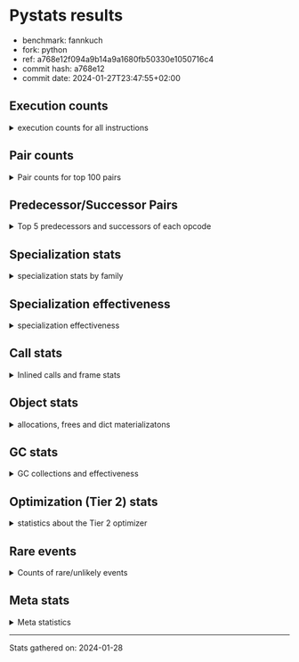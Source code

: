 
# Pystats results

- benchmark: fannkuch
- fork: python
- ref: a768e12f094a9b14a9a1680fb50330e1050716c4
- commit hash: a768e12
- commit date: 2024-01-27T23:47:55+02:00

## Execution counts

<details>
<summary> execution counts for all instructions </summary>

|Name | Count | Self | Cumulative | Miss ratio | 
|---|---:|---:|---:|---:|
| LOAD_CONST | 384,746,100 | 18.2% | 18.2% |  |
| LOAD_FAST | 278,974,040 | 13.2% | 31.4% |  |
| POP_JUMP_IF_FALSE | 207,132,420 | 9.8% | 41.2% |  |
| LOAD_FAST_LOAD_FAST | 202,563,340 | 9.6% | 50.8% |  |
| BINARY_SUBSCR_LIST_INT | 148,782,220 | 7.0% | 57.8% |  |
| COMPARE_OP_INT | 146,652,160 | 6.9% | 64.8% |  |
| STORE_FAST | 135,767,360 | 6.4% | 71.2% |  |
| ENTER_EXECUTOR | 76,378,040 | 3.6% | 74.8% |  |
| BINARY_OP_ADD_INT | 66,817,440 | 3.2% | 78.0% |  |
| PUSH_NULL | 57,121,320 | 2.7% | 80.7% |  |
| COPY | 57,120,920 | 2.7% | 83.4% |  |
| SWAP | 57,120,920 | 2.7% | 86.1% |  |
| CALL_BUILTIN_FAST | 57,120,880 | 2.7% | 88.8% |  |
| TO_BOOL_INT | 45,965,080 | 2.2% | 90.9% |  |
| BINARY_OP_SUBTRACT_INT | 28,561,580 | 1.4% | 92.3% |  |
| STORE_SUBSCR_LIST_INT | 28,560,980 | 1.4% | 93.6% |  |
| POP_TOP | 28,560,620 | 1.4% | 95.0% |  |
| BINARY_SUBSCR | 22,988,760 | 1.1% | 96.1% |  |
| STORE_SLICE | 22,982,720 | 1.1% | 97.2% |  |
| BUILD_SLICE | 22,982,720 | 1.1% | 98.2% |  |
| BINARY_SLICE | 22,982,400 | 1.1% | 99.3% |  |
| JUMP_FORWARD | 14,045,160 | 0.7% | 100.0% |  |
| JUMP_BACKWARD | 1,360 | 0.0% | 100.0% |  |
| CALL | 720 | 0.0% | 100.0% |  |
| BINARY_OP | 360 | 0.0% | 100.0% |  |
| COMPARE_OP | 360 | 0.0% | 100.0% |  |
| CALL_BUILTIN_CLASS | 360 | 0.0% | 100.0% |  |
| LOAD_GLOBAL_BUILTIN | 360 | 0.0% | 100.0% |  |
| LOAD_GLOBAL | 320 | 0.0% | 100.0% |  |
| LOAD_ATTR | 280 | 0.0% | 100.0% |  |
| NOP | 160 | 0.0% | 100.0% |  |
| RETURN_VALUE | 160 | 0.0% | 100.0% |  |
| LOAD_DEREF | 160 | 0.0% | 100.0% |  |
| LOAD_ATTR_MODULE | 120 | 0.0% | 100.0% |  |
| LOAD_GLOBAL_MODULE | 120 | 0.0% | 100.0% |  |
| RESUME_CHECK | 120 | 0.0% | 100.0% |  |
| INTERPRETER_EXIT | 80 | 0.0% | 100.0% |  |
| STORE_SUBSCR | 80 | 0.0% | 100.0% |  |
| TO_BOOL | 80 | 0.0% | 100.0% |  |
| CALL_FUNCTION_EX | 80 | 0.0% | 100.0% |  |
| COPY_FREE_VARS | 80 | 0.0% | 100.0% |  |
| BINARY_OP_SUBTRACT_FLOAT | 60 | 0.0% | 100.0% |  |
| RESUME | 40 | 0.0% | 100.0% |  |


</details>

## Pair counts

<details>
<summary> Pair counts for top 100 pairs </summary>

|Pair | Count | Self | Cumulative | 
|---|---:|---:|---:|
| LOAD_FAST LOAD_CONST | 182,942,160 | 8.7% | 8.7% |
| COMPARE_OP_INT POP_JUMP_IF_FALSE | 146,652,160 | 6.9% | 15.6% |
| STORE_FAST LOAD_FAST | 91,931,360 | 4.3% | 19.9% |
| BINARY_SUBSCR_LIST_INT LOAD_CONST | 81,313,020 | 3.8% | 23.8% |
| POP_JUMP_IF_FALSE LOAD_FAST_LOAD_FAST | 75,330,580 | 3.6% | 27.4% |
| LOAD_FAST_LOAD_FAST COMPARE_OP_INT | 72,394,420 | 3.4% | 30.8% |
| POP_JUMP_IF_FALSE LOAD_FAST | 71,905,920 | 3.4% | 34.2% |
| LOAD_CONST BINARY_SUBSCR_LIST_INT | 70,157,160 | 3.3% | 37.5% |
| LOAD_CONST BINARY_OP_ADD_INT | 66,817,360 | 3.2% | 40.7% |
| LOAD_CONST COMPARE_OP_INT | 52,753,460 | 2.5% | 43.2% |
| LOAD_FAST_LOAD_FAST BINARY_SUBSCR_LIST_INT | 50,064,520 | 2.4% | 45.5% |
| LOAD_CONST LOAD_CONST | 45,965,120 | 2.2% | 47.7% |
| BINARY_SUBSCR_LIST_INT STORE_FAST | 45,965,080 | 2.2% | 49.9% |
| TO_BOOL_INT POP_JUMP_IF_FALSE | 45,965,080 | 2.2% | 52.0% |
| LOAD_FAST TO_BOOL_INT | 45,965,040 | 2.2% | 54.2% |
| POP_JUMP_IF_FALSE ENTER_EXECUTOR | 45,849,740 | 2.2% | 56.4% |
| BINARY_OP_ADD_INT STORE_FAST | 43,834,680 | 2.1% | 58.5% |
| LOAD_CONST BINARY_OP_SUBTRACT_INT | 28,561,500 | 1.4% | 59.8% |
| LOAD_FAST PUSH_NULL | 28,560,700 | 1.4% | 61.2% |
| POP_TOP LOAD_FAST_LOAD_FAST | 28,560,460 | 1.4% | 62.5% |
| PUSH_NULL LOAD_CONST | 28,560,460 | 1.4% | 63.9% |
| PUSH_NULL LOAD_FAST_LOAD_FAST | 28,560,460 | 1.4% | 65.2% |
| COPY COPY | 28,560,460 | 1.4% | 66.6% |
| LOAD_FAST_LOAD_FAST PUSH_NULL | 28,560,460 | 1.4% | 67.9% |
| LOAD_FAST_LOAD_FAST COPY | 28,560,460 | 1.4% | 69.3% |
| SWAP SWAP | 28,560,460 | 1.4% | 70.6% |
| BINARY_OP_SUBTRACT_INT SWAP | 28,560,440 | 1.4% | 72.0% |
| CALL_BUILTIN_FAST POP_TOP | 28,560,440 | 1.4% | 73.3% |
| STORE_SUBSCR_LIST_INT LOAD_FAST_LOAD_FAST | 28,560,440 | 1.4% | 74.7% |
| COPY BINARY_SUBSCR_LIST_INT | 28,560,420 | 1.4% | 76.0% |
| LOAD_CONST CALL_BUILTIN_FAST | 28,560,420 | 1.4% | 77.4% |
| SWAP STORE_SUBSCR_LIST_INT | 28,560,420 | 1.4% | 78.7% |
| CALL_BUILTIN_FAST CALL_BUILTIN_FAST | 28,560,420 | 1.4% | 80.1% |
| ENTER_EXECUTOR LOAD_FAST | 24,682,140 | 1.2% | 81.2% |
| LOAD_CONST LOAD_FAST | 22,982,800 | 1.1% | 82.3% |
| BINARY_SUBSCR LOAD_FAST | 22,982,740 | 1.1% | 83.4% |
| STORE_SLICE LOAD_FAST | 22,982,720 | 1.1% | 84.5% |
| BUILD_SLICE BINARY_SUBSCR | 22,982,720 | 1.1% | 85.6% |
| LOAD_CONST BUILD_SLICE | 22,982,720 | 1.1% | 86.7% |
| LOAD_FAST_LOAD_FAST LOAD_CONST | 22,982,720 | 1.1% | 87.8% |
| BINARY_OP_ADD_INT STORE_SLICE | 22,982,700 | 1.1% | 88.9% |
| LOAD_CONST STORE_FAST | 22,982,480 | 1.1% | 89.9% |
| STORE_FAST LOAD_CONST | 22,982,480 | 1.1% | 91.0% |
| BINARY_SLICE STORE_FAST | 22,982,400 | 1.1% | 92.1% |
| LOAD_CONST BINARY_SLICE | 22,982,400 | 1.1% | 93.2% |
| BINARY_SUBSCR_LIST_INT LOAD_FAST | 21,504,120 | 1.0% | 94.2% |
| LOAD_FAST COMPARE_OP_INT | 21,504,100 | 1.0% | 95.2% |
| STORE_FAST LOAD_FAST_LOAD_FAST | 20,853,200 | 1.0% | 96.2% |
| ENTER_EXECUTOR LOAD_FAST_LOAD_FAST | 20,697,540 | 1.0% | 97.2% |
| ENTER_EXECUTOR ENTER_EXECUTOR | 16,483,400 | 0.8% | 98.0% |
| ENTER_EXECUTOR POP_JUMP_IF_FALSE | 14,514,960 | 0.7% | 98.7% |
| POP_JUMP_IF_FALSE JUMP_FORWARD | 14,045,160 | 0.7% | 99.3% |
| JUMP_FORWARD ENTER_EXECUTOR | 14,044,820 | 0.7% | 100.0% |
| BINARY_SUBSCR BINARY_SUBSCR | 5,800 | 0.0% | 100.0% |
| LOAD_FAST STORE_FAST | 1,280 | 0.0% | 100.0% |
| POP_JUMP_IF_FALSE JUMP_BACKWARD | 1,020 | 0.0% | 100.0% |
| JUMP_BACKWARD LOAD_FAST | 640 | 0.0% | 100.0% |
| JUMP_BACKWARD LOAD_FAST_LOAD_FAST | 640 | 0.0% | 100.0% |
| BINARY_OP_SUBTRACT_INT STORE_FAST | 600 | 0.0% | 100.0% |
| LOAD_FAST_LOAD_FAST LOAD_FAST | 560 | 0.0% | 100.0% |
| STORE_SUBSCR_LIST_INT LOAD_FAST | 540 | 0.0% | 100.0% |
| BINARY_OP_SUBTRACT_INT STORE_SUBSCR_LIST_INT | 520 | 0.0% | 100.0% |
| JUMP_FORWARD JUMP_BACKWARD | 340 | 0.0% | 100.0% |
| PUSH_NULL CALL | 320 | 0.0% | 100.0% |
| LOAD_CONST BINARY_OP | 320 | 0.0% | 100.0% |
| LOAD_CONST COMPARE_OP | 200 | 0.0% | 100.0% |
| CALL POP_TOP | 180 | 0.0% | 100.0% |
| COMPARE_OP POP_JUMP_IF_FALSE | 180 | 0.0% | 100.0% |
| COMPARE_OP COMPARE_OP_INT | 180 | 0.0% | 100.0% |
| LOAD_ATTR STORE_FAST | 180 | 0.0% | 100.0% |
| CALL_BUILTIN_CLASS STORE_FAST | 180 | 0.0% | 100.0% |
| CALL CALL | 160 | 0.0% | 100.0% |
| LOAD_FAST RETURN_VALUE | 160 | 0.0% | 100.0% |
| LOAD_FAST LOAD_ATTR | 160 | 0.0% | 100.0% |
| CALL STORE_FAST | 140 | 0.0% | 100.0% |
| BINARY_SUBSCR BINARY_SUBSCR_LIST_INT | 120 | 0.0% | 100.0% |
| CALL CALL_BUILTIN_CLASS | 120 | 0.0% | 100.0% |
| LOAD_CONST BINARY_SUBSCR | 120 | 0.0% | 100.0% |
| LOAD_FAST_LOAD_FAST COMPARE_OP | 120 | 0.0% | 100.0% |
| LOAD_GLOBAL LOAD_GLOBAL_BUILTIN | 120 | 0.0% | 100.0% |
| CALL_BUILTIN_CLASS CALL_BUILTIN_CLASS | 120 | 0.0% | 100.0% |
| LOAD_GLOBAL_BUILTIN LOAD_FAST | 120 | 0.0% | 100.0% |
| LOAD_GLOBAL_BUILTIN LOAD_GLOBAL_BUILTIN | 120 | 0.0% | 100.0% |
| BINARY_OP STORE_FAST | 100 | 0.0% | 100.0% |
| NOP LOAD_DEREF | 80 | 0.0% | 100.0% |
| NOP LOAD_FAST | 80 | 0.0% | 100.0% |
| POP_TOP NOP | 80 | 0.0% | 100.0% |
| POP_TOP LOAD_FAST | 80 | 0.0% | 100.0% |
| PUSH_NULL LOAD_FAST | 80 | 0.0% | 100.0% |
| RETURN_VALUE INTERPRETER_EXIT | 80 | 0.0% | 100.0% |
| BINARY_OP BINARY_OP_ADD_INT | 80 | 0.0% | 100.0% |
| BINARY_OP BINARY_OP_SUBTRACT_INT | 80 | 0.0% | 100.0% |
| CALL LOAD_FAST | 80 | 0.0% | 100.0% |
| CALL_FUNCTION_EX COPY_FREE_VARS | 80 | 0.0% | 100.0% |
| JUMP_BACKWARD ENTER_EXECUTOR | 80 | 0.0% | 100.0% |
| LOAD_DEREF PUSH_NULL | 80 | 0.0% | 100.0% |
| LOAD_DEREF STORE_FAST | 80 | 0.0% | 100.0% |
| LOAD_FAST TO_BOOL | 80 | 0.0% | 100.0% |
| LOAD_FAST CALL | 80 | 0.0% | 100.0% |
| LOAD_FAST CALL_FUNCTION_EX | 80 | 0.0% | 100.0% |


</details>

## Predecessor/Successor Pairs

<details>
<summary> Top 5 predecessors and successors of each opcode </summary>

### BINARY_SLICE

<details>
<summary> Successors and predecessors for BINARY_SLICE </summary>

|Predecessors | Count | Percentage | 
|---|---:|---:|
| LOAD_CONST | 22,982,400 | 100.0% |

|Successors | Count | Percentage | 
|---|---:|---:|
| STORE_FAST | 22,982,400 | 100.0% |


</details>

### STORE_SLICE

<details>
<summary> Successors and predecessors for STORE_SLICE </summary>

|Predecessors | Count | Percentage | 
|---|---:|---:|
| BINARY_OP_ADD_INT | 22,982,700 | 100.0% |
| BINARY_OP | 20 | 0.0% |

|Successors | Count | Percentage | 
|---|---:|---:|
| LOAD_FAST | 22,982,720 | 100.0% |


</details>

### CACHE

<details>
<summary> Successors and predecessors for CACHE </summary>

|Successors | Count | Percentage | 
|---|---:|---:|
| RESUME_CHECK | 60 | 75.0% |
| RESUME | 20 | 25.0% |


</details>

### BINARY_SUBSCR

<details>
<summary> Successors and predecessors for BINARY_SUBSCR </summary>

|Predecessors | Count | Percentage | 
|---|---:|---:|
| BUILD_SLICE | 22,982,720 | 100.0% |
| BINARY_SUBSCR | 5,800 | 0.0% |
| LOAD_CONST | 120 | 0.0% |
| LOAD_FAST_LOAD_FAST | 80 | 0.0% |
| COPY | 40 | 0.0% |

|Successors | Count | Percentage | 
|---|---:|---:|
| LOAD_FAST | 22,982,740 | 100.0% |
| BINARY_SUBSCR | 5,800 | 0.0% |
| BINARY_SUBSCR_LIST_INT | 120 | 0.0% |
| LOAD_CONST | 60 | 0.0% |
| STORE_FAST | 40 | 0.0% |


</details>

### INTERPRETER_EXIT

<details>
<summary> Successors and predecessors for INTERPRETER_EXIT </summary>

|Predecessors | Count | Percentage | 
|---|---:|---:|
| RETURN_VALUE | 80 | 100.0% |


</details>

### NOP

<details>
<summary> Successors and predecessors for NOP </summary>

|Predecessors | Count | Percentage | 
|---|---:|---:|
| POP_TOP | 80 | 50.0% |
| STORE_FAST | 80 | 50.0% |

|Successors | Count | Percentage | 
|---|---:|---:|
| LOAD_DEREF | 80 | 50.0% |
| LOAD_FAST | 80 | 50.0% |


</details>

### POP_TOP

<details>
<summary> Successors and predecessors for POP_TOP </summary>

|Predecessors | Count | Percentage | 
|---|---:|---:|
| CALL_BUILTIN_FAST | 28,560,440 | 100.0% |
| CALL | 180 | 0.0% |

|Successors | Count | Percentage | 
|---|---:|---:|
| LOAD_FAST_LOAD_FAST | 28,560,460 | 100.0% |
| NOP | 80 | 0.0% |
| LOAD_FAST | 80 | 0.0% |


</details>

### PUSH_NULL

<details>
<summary> Successors and predecessors for PUSH_NULL </summary>

|Predecessors | Count | Percentage | 
|---|---:|---:|
| LOAD_FAST | 28,560,700 | 50.0% |
| LOAD_FAST_LOAD_FAST | 28,560,460 | 50.0% |
| LOAD_DEREF | 80 | 0.0% |
| LOAD_ATTR_MODULE | 60 | 0.0% |
| LOAD_ATTR | 20 | 0.0% |

|Successors | Count | Percentage | 
|---|---:|---:|
| LOAD_CONST | 28,560,460 | 50.0% |
| LOAD_FAST_LOAD_FAST | 28,560,460 | 50.0% |
| CALL | 320 | 0.0% |
| LOAD_FAST | 80 | 0.0% |


</details>

### RETURN_VALUE

<details>
<summary> Successors and predecessors for RETURN_VALUE </summary>

|Predecessors | Count | Percentage | 
|---|---:|---:|
| LOAD_FAST | 160 | 100.0% |

|Successors | Count | Percentage | 
|---|---:|---:|
| INTERPRETER_EXIT | 80 | 50.0% |
| LOAD_GLOBAL | 40 | 25.0% |
| LOAD_GLOBAL_MODULE | 40 | 25.0% |


</details>

### STORE_SUBSCR

<details>
<summary> Successors and predecessors for STORE_SUBSCR </summary>

|Predecessors | Count | Percentage | 
|---|---:|---:|
| SWAP | 40 | 50.0% |
| BINARY_OP | 20 | 25.0% |
| BINARY_OP_SUBTRACT_INT | 20 | 25.0% |

|Successors | Count | Percentage | 
|---|---:|---:|
| STORE_SUBSCR_LIST_INT | 40 | 50.0% |
| LOAD_FAST | 20 | 25.0% |
| LOAD_FAST_LOAD_FAST | 20 | 25.0% |


</details>

### TO_BOOL

<details>
<summary> Successors and predecessors for TO_BOOL </summary>

|Predecessors | Count | Percentage | 
|---|---:|---:|
| LOAD_FAST | 80 | 100.0% |

|Successors | Count | Percentage | 
|---|---:|---:|
| POP_JUMP_IF_FALSE | 40 | 50.0% |
| TO_BOOL_INT | 40 | 50.0% |


</details>

### BINARY_OP

<details>
<summary> Successors and predecessors for BINARY_OP </summary>

|Predecessors | Count | Percentage | 
|---|---:|---:|
| LOAD_CONST | 320 | 88.9% |
| LOAD_FAST | 40 | 11.1% |

|Successors | Count | Percentage | 
|---|---:|---:|
| STORE_FAST | 100 | 27.8% |
| BINARY_OP_ADD_INT | 80 | 22.2% |
| BINARY_OP_SUBTRACT_INT | 80 | 22.2% |
| STORE_SLICE | 20 | 5.6% |
| STORE_SUBSCR | 20 | 5.6% |


</details>

### BUILD_SLICE

<details>
<summary> Successors and predecessors for BUILD_SLICE </summary>

|Predecessors | Count | Percentage | 
|---|---:|---:|
| LOAD_CONST | 22,982,720 | 100.0% |

|Successors | Count | Percentage | 
|---|---:|---:|
| BINARY_SUBSCR | 22,982,720 | 100.0% |


</details>

### CALL

<details>
<summary> Successors and predecessors for CALL </summary>

|Predecessors | Count | Percentage | 
|---|---:|---:|
| PUSH_NULL | 320 | 44.4% |
| CALL | 160 | 22.2% |
| LOAD_FAST | 80 | 11.1% |
| CALL_BUILTIN_CLASS | 60 | 8.3% |
| LOAD_CONST | 40 | 5.6% |

|Successors | Count | Percentage | 
|---|---:|---:|
| POP_TOP | 180 | 25.0% |
| CALL | 160 | 22.2% |
| STORE_FAST | 140 | 19.4% |
| CALL_BUILTIN_CLASS | 120 | 16.7% |
| LOAD_FAST | 80 | 11.1% |


</details>

### CALL_FUNCTION_EX

<details>
<summary> Successors and predecessors for CALL_FUNCTION_EX </summary>

|Predecessors | Count | Percentage | 
|---|---:|---:|
| LOAD_FAST | 80 | 100.0% |

|Successors | Count | Percentage | 
|---|---:|---:|
| COPY_FREE_VARS | 80 | 100.0% |


</details>

### COMPARE_OP

<details>
<summary> Successors and predecessors for COMPARE_OP </summary>

|Predecessors | Count | Percentage | 
|---|---:|---:|
| LOAD_CONST | 200 | 55.6% |
| LOAD_FAST_LOAD_FAST | 120 | 33.3% |
| LOAD_FAST | 40 | 11.1% |

|Successors | Count | Percentage | 
|---|---:|---:|
| POP_JUMP_IF_FALSE | 180 | 50.0% |
| COMPARE_OP_INT | 180 | 50.0% |


</details>

### COPY

<details>
<summary> Successors and predecessors for COPY </summary>

|Predecessors | Count | Percentage | 
|---|---:|---:|
| COPY | 28,560,460 | 50.0% |
| LOAD_FAST_LOAD_FAST | 28,560,460 | 50.0% |

|Successors | Count | Percentage | 
|---|---:|---:|
| COPY | 28,560,460 | 50.0% |
| BINARY_SUBSCR_LIST_INT | 28,560,420 | 50.0% |
| BINARY_SUBSCR | 40 | 0.0% |


</details>

### COPY_FREE_VARS

<details>
<summary> Successors and predecessors for COPY_FREE_VARS </summary>

|Predecessors | Count | Percentage | 
|---|---:|---:|
| CALL_FUNCTION_EX | 80 | 100.0% |

|Successors | Count | Percentage | 
|---|---:|---:|
| RESUME_CHECK | 60 | 75.0% |
| RESUME | 20 | 25.0% |


</details>

### ENTER_EXECUTOR

<details>
<summary> Successors and predecessors for ENTER_EXECUTOR </summary>

|Predecessors | Count | Percentage | 
|---|---:|---:|
| POP_JUMP_IF_FALSE | 45,849,740 | 60.0% |
| ENTER_EXECUTOR | 16,483,400 | 21.6% |
| JUMP_FORWARD | 14,044,820 | 18.4% |
| JUMP_BACKWARD | 80 | 0.0% |

|Successors | Count | Percentage | 
|---|---:|---:|
| LOAD_FAST | 24,682,140 | 32.3% |
| LOAD_FAST_LOAD_FAST | 20,697,540 | 27.1% |
| ENTER_EXECUTOR | 16,483,400 | 21.6% |
| POP_JUMP_IF_FALSE | 14,514,960 | 19.0% |


</details>

### JUMP_BACKWARD

<details>
<summary> Successors and predecessors for JUMP_BACKWARD </summary>

|Predecessors | Count | Percentage | 
|---|---:|---:|
| POP_JUMP_IF_FALSE | 1,020 | 75.0% |
| JUMP_FORWARD | 340 | 25.0% |

|Successors | Count | Percentage | 
|---|---:|---:|
| LOAD_FAST | 640 | 47.1% |
| LOAD_FAST_LOAD_FAST | 640 | 47.1% |
| ENTER_EXECUTOR | 80 | 5.9% |


</details>

### JUMP_FORWARD

<details>
<summary> Successors and predecessors for JUMP_FORWARD </summary>

|Predecessors | Count | Percentage | 
|---|---:|---:|
| POP_JUMP_IF_FALSE | 14,045,160 | 100.0% |

|Successors | Count | Percentage | 
|---|---:|---:|
| ENTER_EXECUTOR | 14,044,820 | 100.0% |
| JUMP_BACKWARD | 340 | 0.0% |


</details>

### LOAD_ATTR

<details>
<summary> Successors and predecessors for LOAD_ATTR </summary>

|Predecessors | Count | Percentage | 
|---|---:|---:|
| LOAD_FAST | 160 | 57.1% |
| LOAD_ATTR | 40 | 14.3% |
| LOAD_GLOBAL | 40 | 14.3% |
| LOAD_GLOBAL_MODULE | 40 | 14.3% |

|Successors | Count | Percentage | 
|---|---:|---:|
| STORE_FAST | 180 | 64.3% |
| LOAD_ATTR | 40 | 14.3% |
| LOAD_ATTR_MODULE | 40 | 14.3% |
| PUSH_NULL | 20 | 7.1% |


</details>

### LOAD_CONST

<details>
<summary> Successors and predecessors for LOAD_CONST </summary>

|Predecessors | Count | Percentage | 
|---|---:|---:|
| LOAD_FAST | 182,942,160 | 47.5% |
| BINARY_SUBSCR_LIST_INT | 81,313,020 | 21.1% |
| LOAD_CONST | 45,965,120 | 11.9% |
| PUSH_NULL | 28,560,460 | 7.4% |
| LOAD_FAST_LOAD_FAST | 22,982,720 | 6.0% |

|Successors | Count | Percentage | 
|---|---:|---:|
| BINARY_SUBSCR_LIST_INT | 70,157,160 | 18.2% |
| BINARY_OP_ADD_INT | 66,817,360 | 17.4% |
| COMPARE_OP_INT | 52,753,460 | 13.7% |
| LOAD_CONST | 45,965,120 | 11.9% |
| BINARY_OP_SUBTRACT_INT | 28,561,500 | 7.4% |


</details>

### LOAD_DEREF

<details>
<summary> Successors and predecessors for LOAD_DEREF </summary>

|Predecessors | Count | Percentage | 
|---|---:|---:|
| NOP | 80 | 50.0% |
| STORE_FAST | 80 | 50.0% |

|Successors | Count | Percentage | 
|---|---:|---:|
| PUSH_NULL | 80 | 50.0% |
| STORE_FAST | 80 | 50.0% |


</details>

### LOAD_FAST

<details>
<summary> Successors and predecessors for LOAD_FAST </summary>

|Predecessors | Count | Percentage | 
|---|---:|---:|
| STORE_FAST | 91,931,360 | 33.0% |
| POP_JUMP_IF_FALSE | 71,905,920 | 25.8% |
| ENTER_EXECUTOR | 24,682,140 | 8.8% |
| LOAD_CONST | 22,982,800 | 8.2% |
| BINARY_SUBSCR | 22,982,740 | 8.2% |

|Successors | Count | Percentage | 
|---|---:|---:|
| LOAD_CONST | 182,942,160 | 65.6% |
| TO_BOOL_INT | 45,965,040 | 16.5% |
| PUSH_NULL | 28,560,700 | 10.2% |
| COMPARE_OP_INT | 21,504,100 | 7.7% |
| STORE_FAST | 1,280 | 0.0% |


</details>

### LOAD_FAST_LOAD_FAST

<details>
<summary> Successors and predecessors for LOAD_FAST_LOAD_FAST </summary>

|Predecessors | Count | Percentage | 
|---|---:|---:|
| POP_JUMP_IF_FALSE | 75,330,580 | 37.2% |
| POP_TOP | 28,560,460 | 14.1% |
| PUSH_NULL | 28,560,460 | 14.1% |
| STORE_SUBSCR_LIST_INT | 28,560,440 | 14.1% |
| STORE_FAST | 20,853,200 | 10.3% |

|Successors | Count | Percentage | 
|---|---:|---:|
| COMPARE_OP_INT | 72,394,420 | 35.7% |
| BINARY_SUBSCR_LIST_INT | 50,064,520 | 24.7% |
| PUSH_NULL | 28,560,460 | 14.1% |
| COPY | 28,560,460 | 14.1% |
| LOAD_CONST | 22,982,720 | 11.3% |


</details>

### LOAD_GLOBAL

<details>
<summary> Successors and predecessors for LOAD_GLOBAL </summary>

|Predecessors | Count | Percentage | 
|---|---:|---:|
| STORE_FAST | 80 | 25.0% |
| LOAD_GLOBAL | 60 | 18.8% |
| LOAD_GLOBAL_BUILTIN | 60 | 18.8% |
| RETURN_VALUE | 40 | 12.5% |
| RESUME | 40 | 12.5% |

|Successors | Count | Percentage | 
|---|---:|---:|
| LOAD_GLOBAL_BUILTIN | 120 | 37.5% |
| LOAD_GLOBAL | 60 | 18.8% |
| LOAD_ATTR | 40 | 12.5% |
| LOAD_FAST | 40 | 12.5% |
| LOAD_GLOBAL_MODULE | 40 | 12.5% |


</details>

### POP_JUMP_IF_FALSE

<details>
<summary> Successors and predecessors for POP_JUMP_IF_FALSE </summary>

|Predecessors | Count | Percentage | 
|---|---:|---:|
| COMPARE_OP_INT | 146,652,160 | 70.8% |
| TO_BOOL_INT | 45,965,080 | 22.2% |
| ENTER_EXECUTOR | 14,514,960 | 7.0% |
| COMPARE_OP | 180 | 0.0% |
| TO_BOOL | 40 | 0.0% |

|Successors | Count | Percentage | 
|---|---:|---:|
| LOAD_FAST_LOAD_FAST | 75,330,580 | 36.4% |
| LOAD_FAST | 71,905,920 | 34.7% |
| ENTER_EXECUTOR | 45,849,740 | 22.1% |
| JUMP_FORWARD | 14,045,160 | 6.8% |
| JUMP_BACKWARD | 1,020 | 0.0% |


</details>

### STORE_FAST

<details>
<summary> Successors and predecessors for STORE_FAST </summary>

|Predecessors | Count | Percentage | 
|---|---:|---:|
| BINARY_SUBSCR_LIST_INT | 45,965,080 | 33.9% |
| BINARY_OP_ADD_INT | 43,834,680 | 32.3% |
| LOAD_CONST | 22,982,480 | 16.9% |
| BINARY_SLICE | 22,982,400 | 16.9% |
| LOAD_FAST | 1,280 | 0.0% |

|Successors | Count | Percentage | 
|---|---:|---:|
| LOAD_FAST | 91,931,360 | 67.7% |
| LOAD_CONST | 22,982,480 | 16.9% |
| LOAD_FAST_LOAD_FAST | 20,853,200 | 15.4% |
| NOP | 80 | 0.0% |
| LOAD_DEREF | 80 | 0.0% |


</details>

### SWAP

<details>
<summary> Successors and predecessors for SWAP </summary>

|Predecessors | Count | Percentage | 
|---|---:|---:|
| SWAP | 28,560,460 | 50.0% |
| BINARY_OP_SUBTRACT_INT | 28,560,440 | 50.0% |
| BINARY_OP | 20 | 0.0% |

|Successors | Count | Percentage | 
|---|---:|---:|
| SWAP | 28,560,460 | 50.0% |
| STORE_SUBSCR_LIST_INT | 28,560,420 | 50.0% |
| STORE_SUBSCR | 40 | 0.0% |


</details>

### RESUME

<details>
<summary> Successors and predecessors for RESUME </summary>

|Predecessors | Count | Percentage | 
|---|---:|---:|
| CACHE | 20 | 50.0% |
| COPY_FREE_VARS | 20 | 50.0% |

|Successors | Count | Percentage | 
|---|---:|---:|
| LOAD_GLOBAL | 40 | 100.0% |


</details>

### BINARY_OP_ADD_INT

<details>
<summary> Successors and predecessors for BINARY_OP_ADD_INT </summary>

|Predecessors | Count | Percentage | 
|---|---:|---:|
| LOAD_CONST | 66,817,360 | 100.0% |
| BINARY_OP | 80 | 0.0% |

|Successors | Count | Percentage | 
|---|---:|---:|
| STORE_FAST | 43,834,680 | 65.6% |
| STORE_SLICE | 22,982,700 | 34.4% |
| CALL_BUILTIN_CLASS | 40 | 0.0% |
| CALL | 20 | 0.0% |


</details>

### BINARY_OP_SUBTRACT_FLOAT

<details>
<summary> Successors and predecessors for BINARY_OP_SUBTRACT_FLOAT </summary>

|Predecessors | Count | Percentage | 
|---|---:|---:|
| LOAD_FAST | 40 | 66.7% |
| BINARY_OP | 20 | 33.3% |

|Successors | Count | Percentage | 
|---|---:|---:|
| STORE_FAST | 60 | 100.0% |


</details>

### BINARY_OP_SUBTRACT_INT

<details>
<summary> Successors and predecessors for BINARY_OP_SUBTRACT_INT </summary>

|Predecessors | Count | Percentage | 
|---|---:|---:|
| LOAD_CONST | 28,561,500 | 100.0% |
| BINARY_OP | 80 | 0.0% |

|Successors | Count | Percentage | 
|---|---:|---:|
| SWAP | 28,560,440 | 100.0% |
| STORE_FAST | 600 | 0.0% |
| STORE_SUBSCR_LIST_INT | 520 | 0.0% |
| STORE_SUBSCR | 20 | 0.0% |


</details>

### BINARY_SUBSCR_LIST_INT

<details>
<summary> Successors and predecessors for BINARY_SUBSCR_LIST_INT </summary>

|Predecessors | Count | Percentage | 
|---|---:|---:|
| LOAD_CONST | 70,157,160 | 47.2% |
| LOAD_FAST_LOAD_FAST | 50,064,520 | 33.6% |
| COPY | 28,560,420 | 19.2% |
| BINARY_SUBSCR | 120 | 0.0% |

|Successors | Count | Percentage | 
|---|---:|---:|
| LOAD_CONST | 81,313,020 | 54.7% |
| STORE_FAST | 45,965,080 | 30.9% |
| LOAD_FAST | 21,504,120 | 14.5% |


</details>

### CALL_BUILTIN_CLASS

<details>
<summary> Successors and predecessors for CALL_BUILTIN_CLASS </summary>

|Predecessors | Count | Percentage | 
|---|---:|---:|
| CALL | 120 | 33.3% |
| CALL_BUILTIN_CLASS | 120 | 33.3% |
| LOAD_FAST | 80 | 22.2% |
| BINARY_OP_ADD_INT | 40 | 11.1% |

|Successors | Count | Percentage | 
|---|---:|---:|
| STORE_FAST | 180 | 50.0% |
| CALL_BUILTIN_CLASS | 120 | 33.3% |
| CALL | 60 | 16.7% |


</details>

### CALL_BUILTIN_FAST

<details>
<summary> Successors and predecessors for CALL_BUILTIN_FAST </summary>

|Predecessors | Count | Percentage | 
|---|---:|---:|
| LOAD_CONST | 28,560,420 | 50.0% |
| CALL_BUILTIN_FAST | 28,560,420 | 50.0% |
| CALL | 40 | 0.0% |

|Successors | Count | Percentage | 
|---|---:|---:|
| POP_TOP | 28,560,440 | 50.0% |
| CALL_BUILTIN_FAST | 28,560,420 | 50.0% |
| CALL | 20 | 0.0% |


</details>

### COMPARE_OP_INT

<details>
<summary> Successors and predecessors for COMPARE_OP_INT </summary>

|Predecessors | Count | Percentage | 
|---|---:|---:|
| LOAD_FAST_LOAD_FAST | 72,394,420 | 49.4% |
| LOAD_CONST | 52,753,460 | 36.0% |
| LOAD_FAST | 21,504,100 | 14.7% |
| COMPARE_OP | 180 | 0.0% |

|Successors | Count | Percentage | 
|---|---:|---:|
| POP_JUMP_IF_FALSE | 146,652,160 | 100.0% |


</details>

### LOAD_ATTR_MODULE

<details>
<summary> Successors and predecessors for LOAD_ATTR_MODULE </summary>

|Predecessors | Count | Percentage | 
|---|---:|---:|
| LOAD_GLOBAL_MODULE | 80 | 66.7% |
| LOAD_ATTR | 40 | 33.3% |

|Successors | Count | Percentage | 
|---|---:|---:|
| PUSH_NULL | 60 | 50.0% |
| STORE_FAST | 60 | 50.0% |


</details>

### LOAD_GLOBAL_BUILTIN

<details>
<summary> Successors and predecessors for LOAD_GLOBAL_BUILTIN </summary>

|Predecessors | Count | Percentage | 
|---|---:|---:|
| LOAD_GLOBAL | 120 | 33.3% |
| LOAD_GLOBAL_BUILTIN | 120 | 33.3% |
| STORE_FAST | 80 | 22.2% |
| RESUME_CHECK | 40 | 11.1% |

|Successors | Count | Percentage | 
|---|---:|---:|
| LOAD_FAST | 120 | 33.3% |
| LOAD_GLOBAL_BUILTIN | 120 | 33.3% |
| LOAD_CONST | 60 | 16.7% |
| LOAD_GLOBAL | 60 | 16.7% |


</details>

### LOAD_GLOBAL_MODULE

<details>
<summary> Successors and predecessors for LOAD_GLOBAL_MODULE </summary>

|Predecessors | Count | Percentage | 
|---|---:|---:|
| RETURN_VALUE | 40 | 33.3% |
| LOAD_GLOBAL | 40 | 33.3% |
| RESUME_CHECK | 40 | 33.3% |

|Successors | Count | Percentage | 
|---|---:|---:|
| LOAD_ATTR_MODULE | 80 | 66.7% |
| LOAD_ATTR | 40 | 33.3% |


</details>

### RESUME_CHECK

<details>
<summary> Successors and predecessors for RESUME_CHECK </summary>

|Predecessors | Count | Percentage | 
|---|---:|---:|
| CACHE | 60 | 50.0% |
| COPY_FREE_VARS | 60 | 50.0% |

|Successors | Count | Percentage | 
|---|---:|---:|
| LOAD_GLOBAL | 40 | 33.3% |
| LOAD_GLOBAL_BUILTIN | 40 | 33.3% |
| LOAD_GLOBAL_MODULE | 40 | 33.3% |


</details>

### STORE_SUBSCR_LIST_INT

<details>
<summary> Successors and predecessors for STORE_SUBSCR_LIST_INT </summary>

|Predecessors | Count | Percentage | 
|---|---:|---:|
| SWAP | 28,560,420 | 100.0% |
| BINARY_OP_SUBTRACT_INT | 520 | 0.0% |
| STORE_SUBSCR | 40 | 0.0% |

|Successors | Count | Percentage | 
|---|---:|---:|
| LOAD_FAST_LOAD_FAST | 28,560,440 | 100.0% |
| LOAD_FAST | 540 | 0.0% |


</details>

### TO_BOOL_INT

<details>
<summary> Successors and predecessors for TO_BOOL_INT </summary>

|Predecessors | Count | Percentage | 
|---|---:|---:|
| LOAD_FAST | 45,965,040 | 100.0% |
| TO_BOOL | 40 | 0.0% |

|Successors | Count | Percentage | 
|---|---:|---:|
| POP_JUMP_IF_FALSE | 45,965,080 | 100.0% |


</details>


</details>

## Specialization stats

<details>
<summary> specialization stats by family </summary>

### BINARY_OP

<details>
<summary> specialization stats for BINARY_OP family </summary>

|Kind | Count | Ratio | 
|---|---:|---:|
|     deferred | 180 | 0.0% |
|          hit | 95,379,080 | 100.0% |

| | Count | Ratio | 
|---|---:|---:|
| Success | 180 | 100.0% |
| Failure | 0 | 0.0% |


</details>

### BINARY_SLICE

<details>
<summary> specialization stats for BINARY_SLICE family </summary>


</details>

### BINARY_SUBSCR

<details>
<summary> specialization stats for BINARY_SUBSCR family </summary>

|Kind | Count | Ratio | 
|---|---:|---:|
|     deferred | 22,982,840 | 13.4% |
|          hit | 148,782,220 | 86.6% |

| | Count | Ratio | 
|---|---:|---:|
| Success | 120 | 2.0% |
| Failure | 5,800 | 98.0% |

|Failure kind | Count | Ratio | 
|---|---:|---:|
| list slice | 5,800 | 100.0% |


</details>

### CALL

<details>
<summary> specialization stats for CALL family </summary>

|Kind | Count | Ratio | 
|---|---:|---:|
|     deferred | 480 | 0.0% |
|          hit | 57,121,240 | 100.0% |

| | Count | Ratio | 
|---|---:|---:|
| Success | 160 | 66.7% |
| Failure | 80 | 33.3% |

|Failure kind | Count | Ratio | 
|---|---:|---:|
| cfunc noargs | 60 | 75.0% |
| other | 20 | 25.0% |


</details>

### COMPARE_OP

<details>
<summary> specialization stats for COMPARE_OP family </summary>

|Kind | Count | Ratio | 
|---|---:|---:|
|     deferred | 180 | 0.0% |
|          hit | 146,652,160 | 100.0% |

| | Count | Ratio | 
|---|---:|---:|
| Success | 180 | 100.0% |
| Failure | 0 | 0.0% |


</details>

### LOAD_ATTR

<details>
<summary> specialization stats for LOAD_ATTR family </summary>

|Kind | Count | Ratio | 
|---|---:|---:|
|     deferred | 200 | 50.0% |
|          hit | 120 | 30.0% |

| | Count | Ratio | 
|---|---:|---:|
| Success | 40 | 50.0% |
| Failure | 40 | 50.0% |

|Failure kind | Count | Ratio | 
|---|---:|---:|
| method | 40 | 100.0% |


</details>

### LOAD_GLOBAL

<details>
<summary> specialization stats for LOAD_GLOBAL family </summary>

|Kind | Count | Ratio | 
|---|---:|---:|
|     deferred | 160 | 20.0% |
|          hit | 480 | 60.0% |

| | Count | Ratio | 
|---|---:|---:|
| Success | 160 | 100.0% |
| Failure | 0 | 0.0% |


</details>

### POP_JUMP_IF_FALSE

<details>
<summary> specialization stats for POP_JUMP_IF_FALSE family </summary>


</details>

### STORE_SLICE

<details>
<summary> specialization stats for STORE_SLICE family </summary>


</details>

### STORE_SUBSCR

<details>
<summary> specialization stats for STORE_SUBSCR family </summary>

|Kind | Count | Ratio | 
|---|---:|---:|
|     deferred | 40 | 0.0% |
|          hit | 28,560,980 | 100.0% |

| | Count | Ratio | 
|---|---:|---:|
| Success | 40 | 100.0% |
| Failure | 0 | 0.0% |


</details>

### TO_BOOL

<details>
<summary> specialization stats for TO_BOOL family </summary>

|Kind | Count | Ratio | 
|---|---:|---:|
|     deferred | 40 | 0.0% |
|          hit | 45,965,080 | 100.0% |

| | Count | Ratio | 
|---|---:|---:|
| Success | 40 | 100.0% |
| Failure | 0 | 0.0% |


</details>


</details>

## Specialization effectiveness

<details>
<summary> specialization effectiveness </summary>

|Instructions | Count | Ratio | 
|---|---:|---:|
| Basic | 1,315,382,660 | 62.2% |
| Not specialized | 276,088,500 | 13.1% |
| Specialized hits | 522,461,480 | 24.7% |
| Specialized misses | 0 | 0.0% |

### Deferred by instruction

<details>
<summary> deferred by instruction </summary>

|Name | Count | Ratio | 
|---|---:|---:|
| BINARY_SUBSCR | 22,982,840 | 100.0% |
| CALL | 480 | 0.0% |
| LOAD_ATTR | 200 | 0.0% |
| BINARY_OP | 180 | 0.0% |
| COMPARE_OP | 180 | 0.0% |
| LOAD_GLOBAL | 160 | 0.0% |
| STORE_SUBSCR | 40 | 0.0% |
| TO_BOOL | 40 | 0.0% |
| BINARY_SLICE | 0 | 0.0% |
| STORE_SLICE | 0 | 0.0% |


</details>

### Misses by instruction

<details>
<summary> misses by instruction </summary>


</details>


</details>

## Call stats

<details>
<summary> Inlined calls and frame stats </summary>

| | Count | Ratio | 
|---|---:|---:|
| Calls to PyEval_EvalDefault | 80 | 50.0% |
| Calls to Python functions inlined | 80 | 50.0% |
| Calls via PyEval_EvalFrame (total) | 80 | 50.0% |
| Calls via PyEval_EvalFrame (vector) | 80 | 50.0% |
| Calls via PyEval_EvalFrame (generator) | 0 | 0.0% |
| Calls via PyEval_EvalFrame (legacy) | 0 | 0.0% |
| Calls via PyEval_EvalFrame (function vectorcall) | 80 | 50.0% |
| Calls via PyEval_EvalFrame (build class) | 0 | 0.0% |
| Calls via PyEval_EvalFrame (slot) | 0 | 0.0% |
| Calls via PyEval_EvalFrame (function ex) | 80 | 50.0% |
| Calls via PyEval_EvalFrame (api) | 0 | 0.0% |
| Calls via PyEval_EvalFrame (method) | 0 | 0.0% |
| Frame objects created | 0 | 0.0% |
| Frames pushed | 0 | 0.0% |


</details>

## Object stats

<details>
<summary> allocations, frees and dict materializatons </summary>

| | Count | Ratio | 
|---|---:|---:|
| Allocations from freelist | 161,482,160 | 47.8% |
| Frees to freelist | 161,482,340 |  |
| Allocations | 175,998,420 | 52.2% |
| Allocations to 512 bytes | 175,998,340 | 52.2% |
| Allocations to 4 kbytes | 80 | 0.0% |
| Allocations over 4 kbytes | 0 | 0.0% |
| Frees | 175,998,083 |  |
| New values | 0 |  |
| Interpreter increfs | 862,941,920 | 86.2% |
| Interpreter decrefs | 1,324,406,300 | 90.5% |
| Increfs | 138,500,080 | 13.8% |
| Decrefs | 138,500,283 | 9.5% |
| Materialize dict (on request) | 0 |  |
| Materialize dict (new key) | 0 |  |
| Materialize dict (too big) | 0 |  |
| Materialize dict (str subclass) | 0 |  |
| Dematerialize dict | 0 |  |
| Method cache hits | 211 |  |
| Method cache misses | 29 |  |
| Method cache collisions | 29 |  |
| Method cache dunder hits | 0 |  |
| Method cache dunder misses | 0 |  |


</details>

## GC stats

<details>
<summary> GC collections and effectiveness </summary>

|Generation | Collections | Objects collected | Object visits | 
|---:|---:|---:|---:|
| 0 | 0 | 0 | 0 |
| 1 | 0 | 0 | 0 |
| 2 | 0 | 0 | 0 |


</details>

## Optimization (Tier 2) stats

<details>
<summary> statistics about the Tier 2 optimizer </summary>

| | Count | Ratio | 
|---|---:|---:|
| Optimization attempts | 80 |  |
| Traces created | 80 | 100.0% |
| Trace stack overflow | 0 | 0.0% |
| Trace stack underflow | 0 | 0.0% |
| Trace too long | 0 | 0.0% |
| Trace too short | 0 | 0.0% |
| Inner loop found | 40 | 50.0% |
| Recursive call | 0 | 0.0% |
| Low confidence | 20 | 25.0% |
| Traces executed | 76,378,040 |  |
| Uops executed | 5,377,508,660 | 70.41 |

### Trace length histogram

<details>
<summary> trace length histogram </summary>

|Range | Count | Ratio | 
|---|---:|---:|
| <= 1 | 0 | 0.0% |
| <= 2 | 0 | 0.0% |
| <= 4 | 0 | 0.0% |
| <= 8 | 0 | 0.0% |
| <= 16 | 0 | 0.0% |
| <= 32 | 0 | 0.0% |
| <= 64 | 20 | 25.0% |
| <= 128 | 40 | 50.0% |
| <= 256 | 20 | 25.0% |


</details>

### Optimized trace length histogram

<details>
<summary> optimized trace length histogram </summary>

|Range | Count | Ratio | 
|---|---:|---:|
| <= 1 | 0 | 0.0% |
| <= 2 | 0 | 0.0% |
| <= 4 | 0 | 0.0% |
| <= 8 | 0 | 0.0% |
| <= 16 | 0 | 0.0% |
| <= 32 | 20 | 25.0% |
| <= 64 | 40 | 50.0% |
| <= 128 | 20 | 25.0% |


</details>

### Trace run length histogram

<details>
<summary> trace run length histogram </summary>

|Range | Count | Ratio | 
|---|---:|---:|
| <= 1 | 0 | 0.0% |
| <= 2 | 0 | 0.0% |
| <= 4 | 0 | 0.0% |
| <= 8 | 14,515,040 | 19.0% |
| <= 16 | 0 | 0.0% |
| <= 32 | 16,550,780 | 21.7% |
| <= 64 | 27,504,400 | 36.0% |
| <= 128 | 5,455,540 | 7.1% |
| <= 256 | 6,574,840 | 8.6% |
| <= 512 | 5,123,520 | 6.7% |
| <= 1,024 | 653,920 | 0.9% |


</details>

### Uop execution stats

<details>
<summary> uop execution stats </summary>

|Name | Count | Self | Cumulative | Miss ratio | 
|---|---:|---:|---:|---:|
| LOAD_FAST | 1,109,839,120 | 20.6% | 20.6% |  |
| _LOAD_CONST_INLINE_BORROW | 858,327,660 | 16.0% | 36.6% |  |
| _SET_IP | 806,238,620 | 15.0% | 51.6% |  |
| _CHECK_VALIDITY | 512,180,120 | 9.5% | 61.1% |  |
| _GUARD_BOTH_INT | 294,058,500 | 5.5% | 66.6% |  |
| STORE_FAST | 251,885,200 | 4.7% | 71.3% |  |
| _BINARY_OP_ADD_INT | 231,033,760 | 4.3% | 75.6% |  |
| _GUARD_IS_TRUE_POP | 171,177,240 | 3.2% | 78.7% | 24.3% |
| BINARY_SUBSCR_LIST_INT | 167,299,500 | 3.1% | 81.9% |  |
| STORE_SLICE | 115,516,880 | 2.1% | 84.0% |  |
| BUILD_SLICE | 115,516,880 | 2.1% | 86.2% |  |
| TO_BOOL_INT | 115,516,880 | 2.1% | 88.3% |  |
| _BINARY_SUBSCR | 115,516,880 | 2.1% | 90.5% |  |
| _JUMP_TO_TOP | 95,356,920 | 1.8% | 92.2% |  |
| COMPARE_OP_INT | 80,812,460 | 1.5% | 93.7% |  |
| _BINARY_OP_SUBTRACT_INT | 63,024,740 | 1.2% | 94.9% |  |
| PUSH_NULL | 42,643,720 | 0.8% | 95.7% |  |
| COPY | 42,643,720 | 0.8% | 96.5% |  |
| SWAP | 42,643,720 | 0.8% | 97.3% |  |
| CALL_BUILTIN_FAST | 42,643,720 | 0.8% | 98.1% |  |
| STORE_SUBSCR_LIST_INT | 42,173,300 | 0.8% | 98.9% |  |
| _EXIT_TRACE | 29,500,120 | 0.5% | 99.4% | 100.0% |
| POP_TOP | 21,321,860 | 0.4% | 99.8% |  |
| _GUARD_IS_FALSE_POP | 10,637,140 | 0.2% | 100.0% | 50.1% |


</details>

### Unsupported opcodes

<details>
<summary> unsupported opcodes </summary>


</details>


</details>

## Rare events

<details>
<summary> Counts of rare/unlikely events </summary>

|Event | Count | 
|---|---:|
| set_class | 0 |
| set_bases | 0 |
| set_eval_frame_func | 0 |
| builtin_dict | 0 |
| func_modification | 0 |


</details>

## Meta stats

<details>
<summary> Meta statistics </summary>

| | Count | 
|---|---:|
| Number of data files | 20 |


</details>

---
Stats gathered on: 2024-01-28
